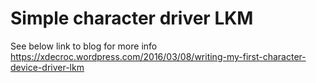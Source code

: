 # Simple character driver LKM


See below link to blog for more info
https://xdecroc.wordpress.com/2016/03/08/writing-my-first-character-device-driver-lkm
